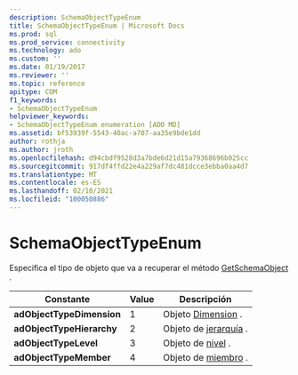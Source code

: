 ```yaml
---
description: SchemaObjectTypeEnum
title: SchemaObjectTypeEnum | Microsoft Docs
ms.prod: sql
ms.prod_service: connectivity
ms.technology: ado
ms.custom: ''
ms.date: 01/19/2017
ms.reviewer: ''
ms.topic: reference
apitype: COM
f1_keywords:
- SchemaObjectTypeEnum
helpviewer_keywords:
- SchemaObjectTypeEnum enumeration [ADO MD]
ms.assetid: bf53939f-5543-40ac-a707-aa35e9bde1dd
author: rothja
ms.author: jroth
ms.openlocfilehash: d94cbdf9528d3a7bde6d21d15a79368696b025cc
ms.sourcegitcommit: 917df4ffd22e4a229af7dc481dcce3ebba0aa4d7
ms.translationtype: MT
ms.contentlocale: es-ES
ms.lasthandoff: 02/10/2021
ms.locfileid: "100050886"
---
```

# <a name="schemaobjecttypeenum"></a>SchemaObjectTypeEnum
Especifica el tipo de objeto que va a recuperar el método [GetSchemaObject](./getschemaobject-method-ado-md.md) .  
  
|Constante|Value|Descripción|  
|--------------|-----------|-----------------|  
|**adObjectTypeDimension**|1|Objeto [Dimension](./dimension-object-ado-md.md) .|  
|**adObjectTypeHierarchy**|2|Objeto de [jerarquía](./hierarchy-object-ado-md.md) .|  
|**adObjectTypeLevel**|3|Objeto de [nivel](./level-object-ado-md.md) .|  
|**adObjectTypeMember**|4|Objeto de [miembro](./member-object-ado-md.md) .|